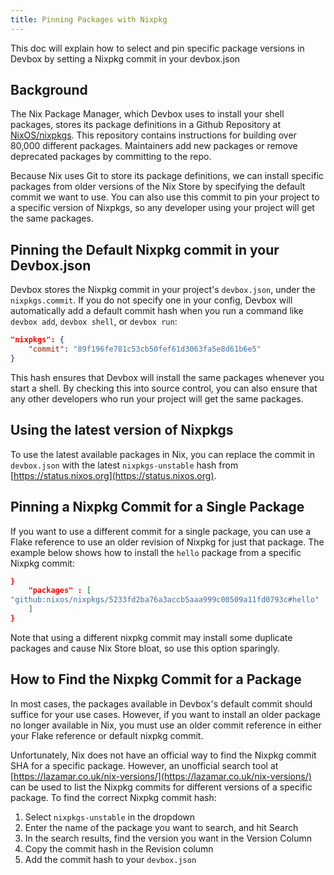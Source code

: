 ```yaml
---
title: Pinning Packages with Nixpkg
---
```


This doc will explain how to select and pin specific package versions in Devbox by setting a Nixpkg commit in your devbox.json

## Background

The Nix Package Manager, which Devbox uses to install your shell packages, stores its package definitions in a Github Repository at [NixOS/nixpkgs](https://github.com/NixOS/nixpkgs). This repository contains instructions for building over 80,000 different packages. Maintainers add new packages or remove deprecated packages by committing to the repo. 

Because Nix uses Git to store its package definitions, we can install specific packages from older versions of the Nix Store by specifying the default commit we want to use. You can also use this commit to pin your project to a specific version of Nixpkgs, so any developer using your project will get the same packages. 


## Pinning the Default Nixpkg commit in your Devbox.json

Devbox stores the Nixpkg commit in your project's `devbox.json`, under the `nixpkgs.commit`. If you do not specify one in your config, Devbox will automatically add a default commit hash when you run a command like `devbox add`, `devbox shell`, or `devbox run`:

```json
"nixpkgs": {
    "commit": "89f196fe781c53cb50fef61d3063fa5e8d61b6e5"
}
```
This hash ensures that Devbox will install the same packages whenever you start a shell. By checking this into source control, you can also ensure that any other developers who run your project will get the same packages.

## Using the latest version of Nixpkgs

To use the latest available packages in Nix, you can replace the commit in `devbox.json` with the latest `nixpkgs-unstable` hash from [https://status.nixos.org](https://status.nixos.org). 

## Pinning a Nixpkg Commit for a Single Package

If you want to use a different commit for a single package, you can use a Flake reference to use an older revision of Nixpkg for just that package. The example below shows how to install the `hello` package from a specific Nixpkg commit:

```json
}
	"packages" : [
"github:nixos/nixpkgs/5233fd2ba76a3accb5aaa999c00509a11fd0793c#hello"
	]
}
```
Note that using a different nixpkg commit may install some duplicate packages and cause Nix Store bloat, so use this option sparingly. 

## How to Find the Nixpkg Commit for a Package

In most cases, the packages available in Devbox's default commit should suffice for your use cases. However, if you want to install an older package no longer available in Nix, you must use an older commit reference in either your Flake reference or default nixpkg commit.

Unfortunately, Nix does not have an official way to find the Nixpkg commit SHA for a specific package. However, an unofficial search tool at [https://lazamar.co.uk/nix-versions/](https://lazamar.co.uk/nix-versions/) can be used to list the Nixpkg commits for different versions of a specific package. To find the correct Nixpkg commit hash: 
1. Select `nixpkgs-unstable` in the dropdown
2. Enter the name of the package you want to search, and hit Search
3. In the search results, find the version you want in the Version Column
4. Copy the commit hash in the Revision column
5. Add the commit hash to your `devbox.json`
